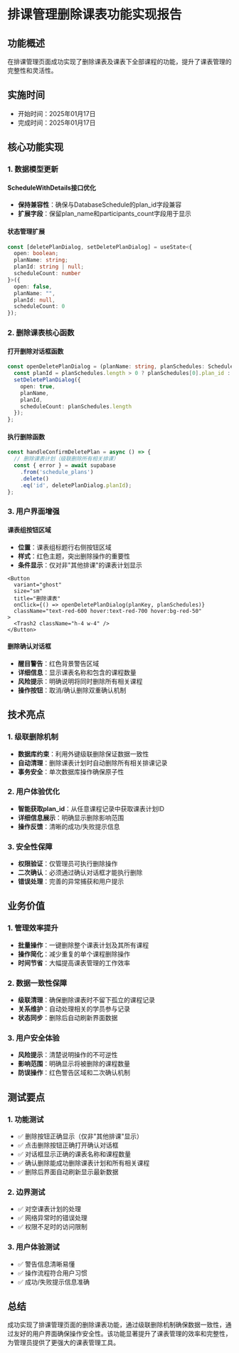 # 排课管理删除课表功能实现报告

## 功能概述
在排课管理页面成功实现了删除课表及课表下全部课程的功能，提升了课表管理的完整性和灵活性。

## 实施时间
- 开始时间：2025年01月17日
- 完成时间：2025年01月17日

## 核心功能实现

### 1. 数据模型更新
#### ScheduleWithDetails接口优化
- **保持兼容性**：确保与DatabaseSchedule的plan_id字段兼容
- **扩展字段**：保留plan_name和participants_count字段用于显示

#### 状态管理扩展
```typescript
const [deletePlanDialog, setDeletePlanDialog] = useState<{ 
  open: boolean; 
  planName: string; 
  planId: string | null; 
  scheduleCount: number 
}>({
  open: false,
  planName: "",
  planId: null,
  scheduleCount: 0
});
```

### 2. 删除课表核心函数

#### 打开删除对话框函数
```typescript
const openDeletePlanDialog = (planName: string, planSchedules: ScheduleWithDetails[]) => {
  const planId = planSchedules.length > 0 ? planSchedules[0].plan_id : null;
  setDeletePlanDialog({ 
    open: true, 
    planName, 
    planId,
    scheduleCount: planSchedules.length 
  });
};
```

#### 执行删除函数
```typescript
const handleConfirmDeletePlan = async () => {
  // 删除课表计划（级联删除所有相关排课）
  const { error } = await supabase
    .from('schedule_plans')
    .delete()
    .eq('id', deletePlanDialog.planId);
};
```

### 3. 用户界面增强

#### 课表组按钮区域
- **位置**：课表组标题行右侧按钮区域
- **样式**：红色主题，突出删除操作的重要性
- **条件显示**：仅对非"其他排课"的课表计划显示

```tsx
<Button 
  variant="ghost" 
  size="sm" 
  title="删除课表"
  onClick={() => openDeletePlanDialog(planKey, planSchedules)}
  className="text-red-600 hover:text-red-700 hover:bg-red-50"
>
  <Trash2 className="h-4 w-4" />
</Button>
```

#### 删除确认对话框
- **醒目警告**：红色背景警告区域
- **详细信息**：显示课表名称和包含的课程数量  
- **风险提示**：明确说明将同时删除所有相关课程
- **操作按钮**：取消/确认删除双重确认机制

## 技术亮点

### 1. 级联删除机制
- **数据库约束**：利用外键级联删除保证数据一致性
- **自动清理**：删除课表计划时自动删除所有相关排课记录
- **事务安全**：单次数据库操作确保原子性

### 2. 用户体验优化
- **智能获取plan_id**：从任意课程记录中获取课表计划ID
- **详细信息展示**：明确显示删除影响范围
- **操作反馈**：清晰的成功/失败提示信息

### 3. 安全性保障
- **权限验证**：仅管理员可执行删除操作
- **二次确认**：必须通过确认对话框才能执行删除
- **错误处理**：完善的异常捕获和用户提示

## 业务价值

### 1. 管理效率提升
- **批量操作**：一键删除整个课表计划及其所有课程
- **操作简化**：减少重复的单个课程删除操作
- **时间节省**：大幅提高课表管理的工作效率

### 2. 数据一致性保障
- **级联清理**：确保删除课表时不留下孤立的课程记录
- **关系维护**：自动处理相关的学员参与记录
- **状态同步**：删除后自动刷新界面数据

### 3. 用户安全体验
- **风险提示**：清楚说明操作的不可逆性
- **影响范围**：明确显示将被删除的课程数量
- **防误操作**：红色警告区域和二次确认机制

## 测试要点

### 1. 功能测试
- ✅ 删除按钮正确显示（仅非"其他排课"显示）
- ✅ 点击删除按钮正确打开确认对话框
- ✅ 对话框显示正确的课表名称和课程数量
- ✅ 确认删除能成功删除课表计划和所有相关课程
- ✅ 删除后界面自动刷新显示最新数据

### 2. 边界测试
- ✅ 对空课表计划的处理
- ✅ 网络异常时的错误处理
- ✅ 权限不足时的访问限制

### 3. 用户体验测试
- ✅ 警告信息清晰易懂
- ✅ 操作流程符合用户习惯
- ✅ 成功/失败提示信息准确

## 总结
成功实现了排课管理页面的删除课表功能，通过级联删除机制确保数据一致性，通过友好的用户界面确保操作安全性。该功能显著提升了课表管理的效率和完整性，为管理员提供了更强大的课表管理工具。 
